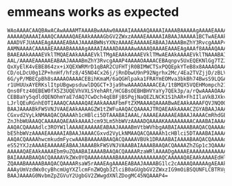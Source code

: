 # emmeans works as expected

    WAoAAAACAAQBAwACAwAAAAMTAAAABwAAAw0AAAAIAAAAAQAAAAIAAAABAAAAAgAAAAEAAAAC
    AAAAAQAAAAIAAAQCAAAAAQAEAAkAAAAGbGV2ZWxzAAAAEAAAAAIABAAJAAAAA1BCTwAEAAkA
    AAADVFJUAAAEAgAAAAEABAAJAAAABWNsYXNzAAAAEAAAAAEABAAJAAAABmZhY3RvcgAAAP4A
    AAMNAAAACAAAAAEAAAABAAAAAgAAAAIAAAADAAAAAwAAAAQAAAAEAAAEAgAAAf8AAAAQAAAA
    BAAEAAkAAAAEVklTMQAEAAkAAAAEVklTMgAEAAkAAAAEVklTMwAEAAkAAAAEVklTNAAABAIA
    AAL/AAAAEAAAAAEABAAJAAAABmZhY3RvcgAAAP4AAAAOAAAACEBAqnpv5UxEQEKNlGg7TZJA
    QxXyElK4vEBE864zx+iXQEXWRMrD1qBAR2CUFHTjR0BIMWCTSxPQQEpkYTeB8x8AAAAOAAAA
    CD/oLDcU0g1ZP+hnHf/hfz8/45NO4Cx26j/jRnDbwU9nP92Ngrhx2Mc/4Ea2TVZjjD/zBLVe
    6G/yP/MBECpBh8sAAAAOAAAACEBihKmaM/6aQGHlpaka1FRAYmEOMva3bkBh74BwsS9LQGA5
    r1UHUUxAYERKslItpUBgwpsduwlDQGCT+3ja9hwAAAAOAAAACEA/1tBMQX5VQEHMompch21A
    Qns0Ftz40EBEW0fX5Z3UQEVhVXLSYehARt/HCGBsOEBHBHVYaYy7QEk3p/a/rQwAAAAOAAAA
    CEBBaYy5qdldQENOhmYaE7dAQ7CwDch4qEBFjBSPqjNaQEZLNCK1S1hAR+FhIIlaVkBJXkvO
    LJrlQEuRGnhEOTIAAAQCAAAAAQAEAAkAAAAFbmFtZXMAAAAQAAAABwAEAAkAAAAFQVJNQ0QA
    BAAJAAAABkFWSVNJVAAEAAkAAAAGZW1tZWFuAAQACQAAAAJTRQAEAAkAAAACZGYABAAJAAAA
    CGxvd2VyLkNMAAQACQAAAAh1cHBlci5DTAAABAIAAAL/AAAAEAAAAAEABAAJAAAACmRhdGEu
    ZnJhbWUAAAQCAAAAAQAEAAkAAAAJcm93Lm5hbWVzAAAADQAAAAKAAAAAAAAACAAABAIAAAAB
    AAQACQAAAAdlc3ROYW1lAAAAEAAAAAEABAAJAAAABmVtbWVhbgAABAIAAAABAAQACQAAAAdj
    bE5hbWVzAAAAEAAAAAIABAAJAAAACGxvd2VyLkNMAAQACQAAAAh1cHBlci5DTAAABAIAAAAB
    AAQACQAAAAhwcmkudmFycwAAABAAAAABAAQACQAAAAVBUk1DRAAABAIAAAABAAQACQAAAAdi
    eS52YXJzAAAAEAAAAAEABAAJAAAABkFWSVNJVAAABAIAAAABAAQACQAAAAZhZGp1c3QAAAAQ
    AAAAAQAEAAkAAAAEbm9uZQAABAIAAAABAAQACQAAAARzaWRlAAAADgAAAAEAAAAAAAAAAAAA
    BAIAAAABAAQACQAAAAVkZWx0YQAAAA4AAAABAAAAAAAAAAAAAAQCAAAAAQAEAAkAAAAEdHlw
    ZQAAABAAAAABAAQACQAAAARsaW5rAAAEAgAAAAEABAAJAAAABG1lc2cAAAAQAAAAAgAEAAkA
    AAAyUmVzdWx0cyBhcmUgYXZlcmFnZWQgb3ZlciB0aGUgbGV2ZWxzIG9mOiBSQUNFLCBTRVgA
    BAAJAAAAG0NvbmZpZGVuY2UgbGV2ZWwgdXNlZDogMC45NQAAAP4=

